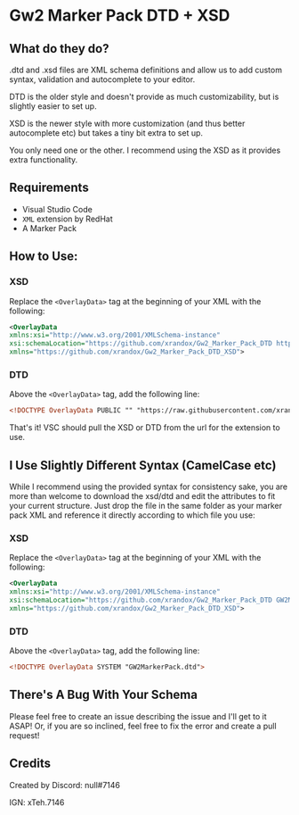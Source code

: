 # Gw2 Marker Pack DTD + XSD

## What do they do?
.dtd and .xsd files are XML schema definitions and allow us to add custom syntax, validation and autocomplete to your editor.

DTD is the older style and doesn't provide as much customizability, but is slightly easier to set up.

XSD is the newer style with more customization (and thus better autocomplete etc) but takes a tiny bit extra to set up.

You only need one or the other. I recommend using the XSD as it provides extra functionality.

## Requirements
- Visual Studio Code
- `XML` extension by RedHat
- A Marker Pack

## How to Use:

### XSD
Replace the `<OverlayData>` tag at the beginning of your XML with the following:
```xml
<OverlayData 
xmlns:xsi="http://www.w3.org/2001/XMLSchema-instance" 
xsi:schemaLocation="https://github.com/xrandox/Gw2_Marker_Pack_DTD https://raw.githubusercontent.com/xrandox/Gw2_Marker_Pack_DTD_XSD/main/GW2MarkerPack.xsd"
xmlns="https://github.com/xrandox/Gw2_Marker_Pack_DTD_XSD">
```

### DTD
Above the `<OverlayData>` tag, add the following line:
```xml
<!DOCTYPE OverlayData PUBLIC "" "https://raw.githubusercontent.com/xrandox/Gw2_Marker_Pack_DTD_XSD/main/GW2MarkerPack.dtd">
```

That's it! VSC should pull the XSD or DTD from the url for the extension to use.

## I Use Slightly Different Syntax (CamelCase etc)
While I recommend using the provided syntax for consistency sake, you are more than welcome to download the xsd/dtd and edit the attributes to fit your current structure. Just drop the file in the same folder as your marker pack XML and reference it directly according to which file you use:

### XSD
Replace the `<OverlayData>` tag at the beginning of your XML with the following:
```xml
<OverlayData 	
xmlns:xsi="http://www.w3.org/2001/XMLSchema-instance"
xsi:schemaLocation="https://github.com/xrandox/Gw2_Marker_Pack_DTD GW2MarkerPack.xsd"
xmlns="https://github.com/xrandox/Gw2_Marker_Pack_DTD_XSD">
```

### DTD
Above the `<OverlayData>` tag, add the following line:
```xml
<!DOCTYPE OverlayData SYSTEM "GW2MarkerPack.dtd">
```

## There's A Bug With Your Schema
Please feel free to create an issue describing the issue and I'll get to it ASAP! Or, if you are so inclined, feel free to fix the error and create a pull request!



## Credits
Created by
Discord: null#7146

IGN: xTeh.7146
